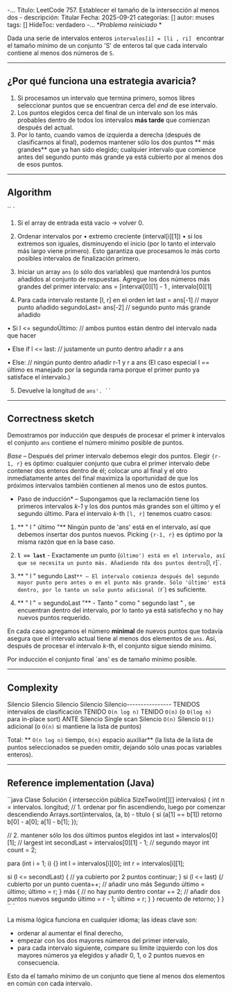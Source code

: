 -...
Título: LeetCode 757. Establecer el tamaño de la intersección al menos dos -
descripción: Titular
Fecha: 2025-09-21
categorías: []
autor: muses
tags: []
HideToc: verdadero
-...
**Problema reiniciado* *

Dada una serie de intervalos enteros `intervalos[i] = [li , ri] `
encontrar el tamaño mínimo de un conjunto 'S' de enteros tal que cada intervalo
contiene al menos dos números de `S`.

----------------------------------------------------

## ¿Por qué funciona una estrategia avaricia?

1. Si procesamos un intervalo que termina primero, somos libres
seleccionar puntos que se encuentran cerca del *end* de ese intervalo.
2. Los puntos elegidos cerca del final de un intervalo son los más probables
dentro de todos los intervalos **más tarde** que comienzan después del actual.
3. Por lo tanto, cuando vamos de izquierda a derecha (después de clasificarnos al final),
podemos mantener sólo los dos puntos ** más grandes** que ya han sido
elegido; cualquier intervalo que comience antes del segundo punto más grande
ya está cubierto por al menos dos de esos puntos.

----------------------------------------------------

## Algorithm

`` `
1. Si el array de entrada está vacío → volver 0.

2. Ordenar intervalos por
• extremo creciente (interval[i][1])
• si los extremos son iguales, disminuyendo el inicio (por lo tanto el intervalo más largo
viene primero). Esto garantiza que procesamos lo más corto
posibles intervalos de finalización primero.

3. Iniciar un array `ans` (o sólo dos variables) que mantendrá
los puntos añadidos al conjunto de respuestas.
Agregue los dos números más grandes del primer intervalo:
ans = [interval[0][1] - 1 , intervalo[0][1]

4. Para cada intervalo restante [l, r] en el orden
let last = ans[-1] // mayor punto añadido
segundoLast= ans[-2] // segundo punto más grande añadido

• Si l <= segundoÚltimo: // ambos puntos están dentro del intervalo
nada que hacer

• Else if l <= last: // justamente un punto dentro
añadir r a ans

• Else: // ningún punto dentro
añadir r-1 y r a ans
(El caso especial l == último es manejado por la segunda rama
porque el primer punto ya satisface el intervalo.)

5. Devuelve la longitud de `ans'.
`` `

----------------------------------------------------

## Correctness sketch

Demostramos por inducción que después de procesar el primer *k*
intervalos el conjunto `ans` contiene el número mínimo posible de
puntos.

*Base* – Después del primer intervalo debemos elegir dos puntos.
Elegir `{r-1, r}` es óptimo: cualquier conjunto que cubra el primer intervalo
debe contener dos enteros dentro de él; colocar uno al final y
el otro inmediatamente antes del final maximiza la oportunidad de que
los próximos intervalos también contienen al menos uno de estos puntos.

* Paso de inducción* – Supongamos que la reclamación tiene los primeros intervalos *k-1*
y los dos puntos más grandes son el último y el segundo último.
Para el intervalo *k*-th `[l, r]` tenemos cuatro casos:

1. ** " l " último "** Ningún punto de 'ans' está en el intervalo, así que debemos
insertar dos puntos nuevos.
Picking `{r-1, r}` es óptimo por la misma razón que en la base
caso.

2. **`l == last`** - Exactamente un punto (`último') está en el intervalo,
así que se necesita un punto más. Añadiendo `r` da dos puntos dentro
`[l, r]`.

3. ** " l " segundo Last`** – El intervalo comienza después del segundo mayor
punto pero antes o en el punto más grande.
Sólo 'último' está dentro, por lo tanto un solo punto adicional
(`r`) es suficiente.

4. ** " l " = segundoLast "** - Tanto " como " segundo last " , se encuentran dentro del
intervalo, por lo tanto ya está satisfecho y no hay nuevos puntos
requerido.

En cada caso agregamos el número **minimal** de nuevos puntos que todavía
asegura que el intervalo actual tiene al menos dos elementos de `ans`.
Así, después de procesar el intervalo *k*-th, el conjunto sigue siendo mínimo.

Por inducción el conjunto final `ans' es de tamaño mínimo posible.

----------------------------------------------------

## Complexity

Silencio Silencio Silencio Silencio
Silencio----------------
TENIDOS intervalos de clasificación TENIDO `O(n log n)` TENIDO `O(n)` (o `O(log n)` para in-place sort) ANTE
Silencio Single scan Silencio `O(n)` Silencio `O(1)` adicional (o `O(n)` si mantiene la lista de puntos)

Total: ** `O(n log n)` tiempo, `O(n)` espacio auxiliar** (la lista de la lista de
puntos seleccionados se pueden omitir, dejando sólo unas pocas variables enteros).

----------------------------------------------------

## Reference implementation (Java)

``java
Clase Solución {
intersección pública SizeTwo(int[][] intervalos) {
int n = intervalos. longitud;
// 1. ordenar por fin ascendiendo, luego por comenzar descendiendo
Arrays.sort(intervalos, (a, b) - título {
si (a[1] == b[1]) retorno b[0] - a[0];
a[1] - b[1];
});

// 2. mantener sólo los dos últimos puntos elegidos
int last = intervalos[0][1]; // largest
int secondLast = intervalos[0][1] - 1; // segundo mayor
int count = 2;

para (int i = 1; i) {}
int l = intervalos[i][0];
int r = intervalos[i][1];

si (l <= secondLast) { // ya cubierto por 2 puntos
continuar;
} si (l <= last) {/ cubierto por un punto
cuenta++; // añadir uno más
Segundo último = último;
último = r;
} más { // no hay punto dentro
contar += 2; // añadir dos puntos nuevos
segundo último = r - 1;
último = r;
}
}
recuento de retorno;
}
}
`` `

La misma lógica funciona en cualquier idioma; las ideas clave son:

* ordenar al aumentar el final derecho,
* empezar con los dos mayores números del primer intervalo,
* para cada intervalo siguiente, compare su límite izquierdo con los dos mayores
números ya elegidos y añadir 0, 1, o 2 puntos nuevos en consecuencia.

Esto da el tamaño mínimo de un conjunto que tiene al menos dos elementos
en común con cada intervalo.